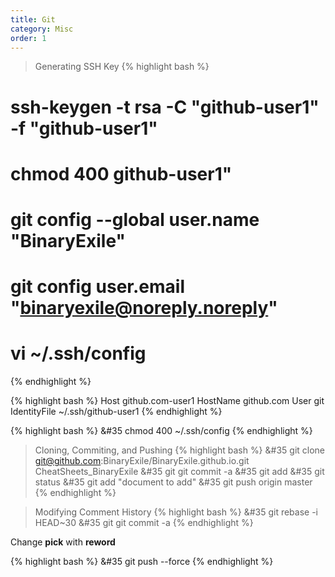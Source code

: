 ```yaml
---
title: Git 
category: Misc
order: 1
---
```


>Generating SSH Key
{% highlight bash %}
# ssh-keygen -t rsa -C "github-user1" -f "github-user1"
# chmod 400 github-user1"
# git config --global user.name "BinaryExile"
# git config user.email "binaryexile@noreply.noreply"
# vi ~/.ssh/config
{% endhighlight %}

{% highlight bash %}
Host github.com-user1
    HostName github.com
    User git
    IdentityFile ~/.ssh/github-user1
{% endhighlight %}

{% highlight bash %}
&#35 chmod 400 ~/.ssh/config
{% endhighlight %}

>Cloning, Commiting, and Pushing
{% highlight bash %}
&#35 git clone git@github.com:BinaryExile/BinaryExile.github.io.git CheatSheets_BinaryExile
&#35 git git commit -a
&#35 git add 
&#35 git status
&#35 git add "document to add" 
&#35 git push origin master
{% endhighlight %}

>Modifying Comment History
{% highlight bash %}
&#35 git rebase -i HEAD~30
&#35 git git commit -a
{% endhighlight %}

Change **pick** with **reword** 

{% highlight bash %}
&#35 git push --force 
{% endhighlight %}
